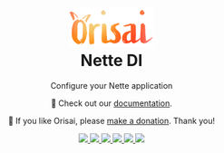 <h1 align="center">
	<img src="https://github.com/orisai/.github/blob/main/images/repo_title.png?raw=true" alt="Orisai"/>
	<br/>
	Nette DI
</h1>

<p align="center">
    Configure your Nette application
</p>

<p align="center">
	📄 Check out our <a href="docs/README.md">documentation</a>.
</p>

<p align="center">
	💸 If you like Orisai, please <a href="https://orisai.dev/sponsor">make a donation</a>. Thank you!
</p>

<p align="center">
	<a href="https://github.com/orisai/nette-di/actions?query=workflow%3Aci">
		<img src="https://github.com/orisai/nette-di/workflows/ci/badge.svg">
	</a>
	<a href="https://coveralls.io/r/orisai/nette-di">
		<img src="https://badgen.net/coveralls/c/github/orisai/nette-di/v1.x?cache=300">
	</a>
	<a href="https://dashboard.stryker-mutator.io/reports/github.com/orisai/nette-di/v1.x">
		<img src="https://badge.stryker-mutator.io/github.com/orisai/nette-di/v1.x">
	</a>
	<a href="https://packagist.org/packages/orisai/nette-di">
		<img src="https://badgen.net/packagist/dt/orisai/nette-di?cache=3600">
	</a>
	<a href="https://packagist.org/packages/orisai/nette-di">
		<img src="https://badgen.net/packagist/v/orisai/nette-di?cache=3600">
	</a>
	<a href="https://choosealicense.com/licenses/mpl-2.0/">
		<img src="https://badgen.net/badge/license/MPL-2.0/blue?cache=3600">
	</a>
<p>

##
